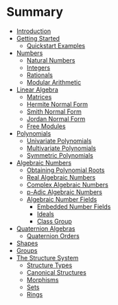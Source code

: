 # Summary

- [Introduction](./introduction.md)
- [Getting Started](./getting_started.md)
  - [Quickstart Examples](./quickstart_examples.md)
- [Numbers]()
  - [Natural Numbers](./naturals.md)
  - [Integers](./integers.md)
  - [Rationals](./rationals.md)
  - [Modular Arithmetic]()
- [Linear Algebra]()
  - [Matrices]()
  - [Hermite Normal Form]()
  - [Smith Normal Form]()
  - [Jordan Normal Form]()
  - [Free Modules](./finitely_free_modules.md)
- [Polynomials]()
  - [Univariate Polynomials]()
  - [Multivariate Polynomials](./multi_polys.md)
  - [Symmetric Polynomials]()
- [Algebraic Numbers](./algebraic_numbers.md)
  - [Obtaining Polynomial Roots](./obtaining_polynomial_roots.md)
  - [Real Algebraic Numbers]()
  - [Complex Algebraic Numbers]()
  - [p-Adic Algebraic Numbers](./isolated_padic_algebraic.md)
  - [Algebraic Number Fields]()
    - [Embedded Number Fields]()
    - [Ideals](./anf_ideals.md)
    - [Class Group]()
- [Quaternion Algebras](./quaternion_algebras.md)
  - [Quaternion Orders]()
- [Shapes](./shapes.md)
- [Groups]()
- [The Structure System](./the_structure_system.md)
  - [Structure Types](./structure_types.md)
  - [Canonical Structures](./canonical_structures.md)
  - [Morphisms]()
  - [Sets]()
  - [Rings]()

